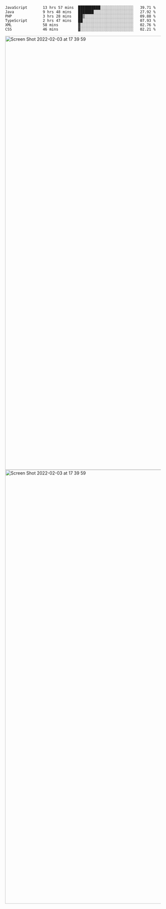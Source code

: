 <!--START_SECTION:waka-->

```text
JavaScript       13 hrs 57 mins  ██████████░░░░░░░░░░░░░░░   39.71 %
Java             9 hrs 48 mins   ███████░░░░░░░░░░░░░░░░░░   27.92 %
PHP              3 hrs 28 mins   ██▒░░░░░░░░░░░░░░░░░░░░░░   09.88 %
TypeScript       2 hrs 47 mins   ██░░░░░░░░░░░░░░░░░░░░░░░   07.93 %
XML              58 mins         ▓░░░░░░░░░░░░░░░░░░░░░░░░   02.76 %
CSS              46 mins         ▓░░░░░░░░░░░░░░░░░░░░░░░░   02.21 %
```

<!--END_SECTION:waka-->

<img width="1400" alt="Screen Shot 2022-02-03 at 17 39 59" src="https://user-images.githubusercontent.com/45716542/152387304-f2b60485-53a6-4f4b-a818-5cefb1b0c0ae.png">
<img width="1400" alt="Screen Shot 2022-02-03 at 17 39 59" src="https://user-images.githubusercontent.com/45716542/152387273-ea5cdf21-2a45-44da-8bef-00c1763b1d42.png">

